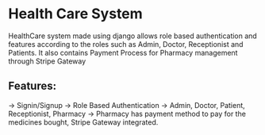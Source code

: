 # Health Care System
HealthCare system made using django allows role based authentication and features according to the roles such as Admin, Doctor, Receptionist and Patients. It also contains Payment Process for Pharmacy management through Stripe Gateway
## Features:
-> Signin/Signup
-> Role Based Authentication
-> Admin, Doctor, Patient, Receptionist, Pharmacy
-> Pharmacy has payment method to pay for the medicines bought, Stripe Gateway integrated.

